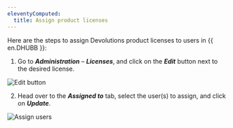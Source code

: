 ```yaml
---
eleventyComputed:
  title: Assign product licenses
---
```

Here are the steps to assign Devolutions product licenses to users in {{ en.DHUBB }}:
1. Go to ***Administration*** – ***Licenses***, and click on the ***Edit*** button next to the desired license.

![Edit button](https://cdnweb.devolutions.net/docs/HUBB4014_2024_2.png)

2. Head over to the ***Assigned to*** tab, select the user(s) to assign, and click on ***Update***.

![Assign users](https://cdnweb.devolutions.net/docs/HUBB4013_2024_2.png)
